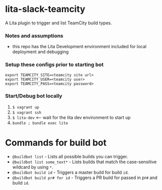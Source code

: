 # lita-slack-teamcity
A Lita plugin to trigger and list TeamCity build types.

### Notes and assumptions
- this repo has the Lita Development environment included for local deployment and debugging

### Setup these configs prior to starting bot
```
export TEAMCITY_SITE=<teamcity site url>
export TEAMCITY_USER=<teamcity user>
export TEAMCITY_PASS=<teamcity password>
```

### Start/Debug bot locally
1. ```$ vagrant up```
1. ```$ vagrant ssh```
1. ```$ lita-dev``` <--  wait for the lita dev environment to start up
1. ```bundle ; bundle exec lita```

# Commands for build bot
- ```@buildbot list``` - Lists all possible builds you can trigger.
- ```@buildbot list some_text*``` - Lists builds that match the case-sensitive wildcard by using `*`.
- ```@buildbot build id``` - Triggers a master build for build `id`.
- ```@buildbot build pr# for id``` - Triggers a PR build for passed in pr`#` and build `id`.

